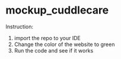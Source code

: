 # mockup_cuddlecare
Instruction: 
1. import the repo to your IDE 
2. Change the color of the website to green
3. Run the code and see if it works
